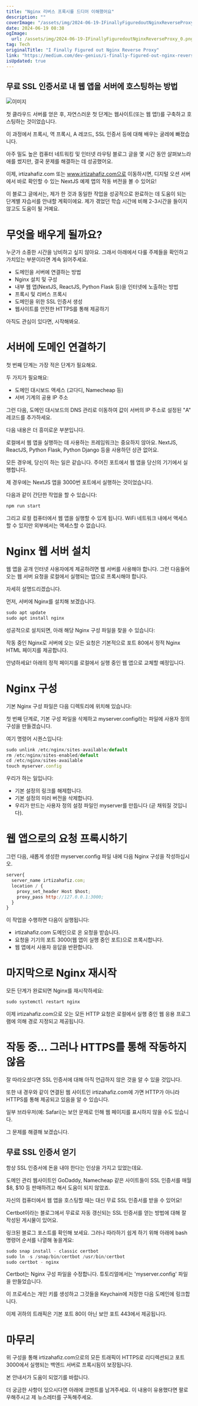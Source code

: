 ```yaml
---
title: "Nginx 리버스 프록시를 드디어 이해했어요"
description: ""
coverImage: "/assets/img/2024-06-19-IFinallyFiguredoutNginxReverseProxy_0.png"
date: 2024-06-19 08:38
ogImage:
  url: /assets/img/2024-06-19-IFinallyFiguredoutNginxReverseProxy_0.png
tag: Tech
originalTitle: "I Finally Figured out Nginx Reverse Proxy"
link: "https://medium.com/dev-genius/i-finally-figured-out-nginx-reverse-proxy-b9c050f16db7"
isUpdated: true
---
```


## 무료 SSL 인증서로 내 웹 앱을 서버에 호스팅하는 방법

![이미지](/assets/img/2024-06-19-IFinallyFiguredoutNginxReverseProxy_0.png)

첫 클라우드 서버를 얻은 후, 자연스러운 첫 단계는 웹사이트(또는 웹 앱!)를 구축하고 호스팅하는 것이었습니다.

이 과정에서 프록시, 역 프록시, A 레코드, SSL 인증서 등에 대해 배우는 굴레에 빠졌습니다.

<div class="content-ad"></div>

아주 밀도 높은 컴퓨터 네트워킹 및 인터넷 라우팅 블로그 글을 몇 시간 동안 살펴보느라 애를 썼지만, 결국 문제를 해결하는 데 성공했어요.

이제, irtizahafiz.com 또는 www.irtizahafiz.com으로 이동하시면, 디지털 오션 서버에서 바로 확인할 수 있는 NextJS 예제 앱의 작동 버전을 볼 수 있어요!

이 블로그 글에서는, 제가 한 것과 동일한 작업을 성공적으로 완료하는 데 도움이 되는 단계별 자습서를 안내할 계획이에요. 제가 겪었던 학습 시간에 비해 2-3시간을 들이지 않고도 도움이 될 거예요.

# 무엇을 배우게 될까요?

<div class="content-ad"></div>

누군가 소중한 시간을 낭비하고 싶지 않아요. 그래서 아래에서 다룰 주제들을 확인하고 가치있는 부분이라면 계속 읽어주세요.

- 도메인을 서버에 연결하는 방법
- Nginx 설치 및 구성
- 내부 웹 앱(NextJS, ReactJS, Python Flask 등)을 인터넷에 노출하는 방법
- 프록시 및 리버스 프록시
- 도메인을 위한 SSL 인증서 생성
- 웹사이트를 안전한 HTTPS를 통해 제공하기

아직도 관심이 있다면, 시작해봐요.

# 서버에 도메인 연결하기

<div class="content-ad"></div>

첫 번째 단계는 가장 적은 단계가 필요해요.

두 가지가 필요해요:

- 도메인 대시보드 액세스 (고다디, Namecheap 등)
- 서버 기계의 공용 IP 주소

그런 다음, 도메인 대시보드의 DNS 관리로 이동하여 값이 서버의 IP 주소로 설정된 "A" 레코드를 추가하세요.

<div class="content-ad"></div>

다음 내용은 더 흥미로운 부분입니다.

로컬에서 웹 앱을 실행하는 데 사용하는 프레임워크는 중요하지 않아요. NextJS, ReactJS, Python Flask, Python Django 등을 사용하던 상관 없어요.

<div class="content-ad"></div>

모든 경우에, 당신이 하는 일은 같습니다. 주어진 포트에서 웹 앱을 당신의 기기에서 실행합니다.

제 경우에는 NextJS 앱을 3000번 포트에서 실행하는 것이었습니다.

다음과 같이 간단한 작업을 할 수 있습니다:

```js
npm run start
```

<div class="content-ad"></div>

그리고 로컬 컴퓨터에서 웹 앱을 실행할 수 있게 됩니다. WiFi 네트워크 내에서 액세스할 수 있지만 외부에서는 액세스할 수 없습니다.

# Nginx 웹 서버 설치

웹 앱을 공개 인터넷 사용자에게 제공하려면 웹 서버를 사용해야 합니다. 그런 다음들어오는 웹 서버 요청을 로컬에서 실행되는 앱으로 프록시해야 합니다.

자세히 설명드리겠습니다.

<div class="content-ad"></div>

먼저, 서버에 Nginx를 설치해 보겠습니다.

```js
sudo apt update
sudo apt install nginx
```

성공적으로 설치되면, 아래 해당 Nginx 구성 파일을 찾을 수 있습니다:

작동 중인 Nginx로 서버에 오는 모든 요청은 기본적으로 포트 80에서 정적 Nginx HTML 페이지를 제공합니다.

<div class="content-ad"></div>

안녕하세요! 아래의 정적 페이지를 로컬에서 실행 중인 웹 앱으로 교체할 예정입니다.

# Nginx 구성

기본 Nginx 구성 파일은 다음 디렉토리에 위치해 있습니다:

첫 번째 단계로, 기본 구성 파일을 삭제하고 myserver.config라는 파일에 사용자 정의 구성을 만들겠습니다.

<div class="content-ad"></div>

여기 명령어 시퀀스입니다:

```js
sudo unlink /etc/nginx/sites-available/default
rm /etc/nginx/sites-enabled/default
cd /etc/nginx/sites-available
touch myserver.config
```

우리가 하는 일입니다:

- 기본 설정의 링크를 해제합니다.
- 기본 설정의 미러 버전을 삭제합니다.
- 우리가 만드는 사용자 정의 설정 파일인 myserver를 만듭니다 (곧 채워질 것입니다).

<div class="content-ad"></div>

# 웹 앱으로의 요청 프록시하기

그런 다음, 새롭게 생성한 myserver.config 파일 내에 다음 Nginx 구성을 작성하십시오.

```js
server{
  server_name irtizahafiz.com;
  location / {
    proxy_set_header Host $host;
    proxy_pass http://127.0.0.1:3000;
  }
}
```

이 작업을 수행하면 다음이 실행됩니다:

<div class="content-ad"></div>

- irtizahafiz.com 도메인으로 온 요청을 받습니다.
- 요청을 기기의 포트 3000(웹 앱이 실행 중인 포트)으로 프록시합니다.
- 웹 앱에서 사용자 응답을 반환합니다.

# 마지막으로 Nginx 재시작

모든 단계가 완료되면 Nginx를 재시작하세요:

```js
sudo systemctl restart nginx
```

<div class="content-ad"></div>

이제 irtizahafiz.com으로 오는 모든 HTTP 요청은 로컬에서 실행 중인 웹 응용 프로그램에 의해 경로 지정되고 제공됩니다.

# 작동 중… 그러나 HTTPS를 통해 작동하지 않음

잘 따라오셨다면 SSL 인증서에 대해 아직 언급하지 않은 것을 알 수 있을 것입니다.

또한 내 경우와 같이 연결된 웹 사이트인 irtizahafiz.com에 가면 HTTP가 아니라 HTTPS를 통해 제공되고 있음을 알 수 있습니다.

<div class="content-ad"></div>

일부 브라우저(예: Safari)는 보안 문제로 인해 웹 페이지를 표시하지 않을 수도 있습니다.

그 문제를 해결해 보겠습니다.

## 무료 SSL 인증서 얻기

항상 SSL 인증서에 돈을 내야 한다는 인상을 가지고 있었는데요.

<div class="content-ad"></div>

도메인 관리 웹사이트인 GoDaddy, Namecheap 같은 사이트들이 SSL 인증서를 매월 $8, $10 등 판매하려고 해서 도움이 되지 않았죠.

자신의 컴퓨터에서 웹 앱을 호스팅할 때는 대신 무료 SSL 인증서를 받을 수 있어요!

Certbot이라는 블로그에서 무료로 자동 갱신되는 SSL 인증서를 얻는 방법에 대해 잘 작성된 게시물이 있어요.

링크된 블로그 포스트를 확인해 보세요. 그러나 따라하기 쉽게 하기 위해 아래에 bash 명령어 순서를 나열해 놓을게요:

<div class="content-ad"></div>

```js
sudo snap install - classic certbot
sudo ln -s /snap/bin/certbot /usr/bin/certbot
sudo certbot - nginx
```

Certbot는 Nginx 구성 파일을 수정합니다. 튜토리얼에서는 'myserver.config' 파일을 만들었습니다.

이 프로세스는 개인 키를 생성하고 그것들을 Keychain에 저장한 다음 도메인에 링크합니다.

이제 귀하의 트래픽은 기본 포트 80이 아닌 보안 포트 443에서 제공됩니다.

<div class="content-ad"></div>

# 마무리

위 구성을 통해 irtizahafiz.com으로의 모든 트래픽이 HTTPS로 리디렉션되고 포트 3000에서 실행되는 백엔드 서버로 프록시됨이 보장됩니다.

본 안내서가 도움이 되었기를 바랍니다.

더 궁금한 사항이 있으시다면 아래에 코멘트를 남겨주세요. 이 내용이 유용했다면 팔로우해주시고 제 뉴스레터를 구독해주세요.
